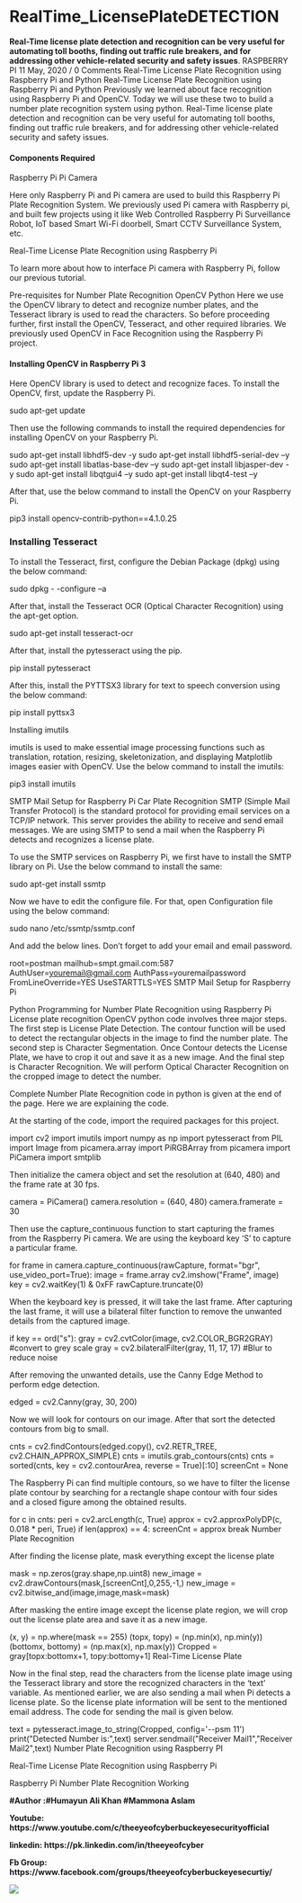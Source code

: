 # RealTime_LicensePlateDETECTION
<b>Real-Time license plate detection and recognition can be very useful for automating toll booths, finding out traffic rule breakers, and for addressing other vehicle-related security and safety issues</b>.
RASPBERRY PI 11 May, 2020 / 0 Comments
Real-Time License Plate Recognition using Raspberry Pi and Python
Real-Time License Plate Recognition using Raspberry Pi and Python
Previously we learned about face recognition using Raspberry Pi and OpenCV. Today we will use these two to build a number plate recognition system using python. Real-Time license plate detection and recognition can be very useful for automating toll booths, finding out traffic rule breakers, and for addressing other vehicle-related security and safety issues.

 

#### Components Required
Raspberry Pi
Pi Camera
 

Here only Raspberry Pi and Pi camera are used to build this Raspberry Pi Plate Recognition System. We previously used Pi camera with Raspberry pi, and built few projects using it like Web Controlled Raspberry Pi Surveillance Robot, IoT based Smart Wi-Fi doorbell, Smart CCTV Surveillance System, etc.

Real-Time License Plate Recognition using Raspberry Pi

To learn more about how to interface Pi camera with Raspberry Pi, follow our previous tutorial.

 

Pre-requisites for Number Plate Recognition OpenCV Python
Here we use the OpenCV library to detect and recognize number plates, and the Tesseract library is used to read the characters. So before proceeding further, first install the OpenCV, Tesseract, and other required libraries. We previously used OpenCV in Face Recognition using the Raspberry Pi project.

 

#### Installing OpenCV in Raspberry Pi 3

Here OpenCV library is used to detect and recognize faces. To install the OpenCV, first, update the Raspberry Pi.

sudo apt-get update
 

Then use the following commands to install the required dependencies for installing OpenCV on your Raspberry Pi.

sudo apt-get install libhdf5-dev -y 
sudo apt-get install libhdf5-serial-dev –y 
sudo apt-get install libatlas-base-dev –y 
sudo apt-get install libjasper-dev -y
sudo apt-get install libqtgui4 –y
sudo apt-get install libqt4-test –y
 

After that, use the below command to install the OpenCV on your Raspberry Pi.

pip3 install opencv-contrib-python==4.1.0.25
 

### Installing Tesseract 

To install the Tesseract, first, configure the Debian Package (dpkg) using the below command:

sudo dpkg - -configure –a
 

After that, install the Tesseract OCR (Optical Character Recognition) using the apt-get option.

sudo apt-get install tesseract-ocr
 

After that, install the pytesseract using the pip.

pip install pytesseract
 

After this, install the PYTTSX3 library for text to speech conversion using the below command:

pip install pyttsx3
 

Installing imutils 

imutils is used to make essential image processing functions such as translation, rotation, resizing, skeletonization, and displaying Matplotlib images easier with OpenCV. Use the below command to install the imutils:

pip3 install imutils
 

SMTP Mail Setup for Raspberry Pi Car Plate Recognition
SMTP (Simple Mail Transfer Protocol) is the standard protocol for providing email services on a TCP/IP network. This server provides the ability to receive and send email messages. We are using SMTP to send a mail when the Raspberry Pi detects and recognizes a license plate.

 

To use the SMTP services on Raspberry Pi, we first have to install the SMTP library on Pi. Use the below command to install the same:

sudo apt-get install ssmtp
 

Now we have to edit the configure file. For that, open Configuration file using the below command:

sudo nano /etc/ssmtp/ssmtp.conf
 

And add the below lines. Don’t forget to add your email and email password.

root=postman
mailhub=smpt.gmail.com:587
AuthUser=youremail@gmail.com
AuthPass=youremailpassword
FromLineOverride=YES
UseSTARTTLS=YES
SMTP Mail Setup for Raspberry Pi

 


 
Python Programming for Number Plate Recognition using Raspberry Pi
License plate recognition OpenCV python code involves three major steps. The first step is License Plate Detection. The contour function will be used to detect the rectangular objects in the image to find the number plate. The second step is Character Segmentation. Once Contour detects the License Plate, we have to crop it out and save it as a new image. And the final step is Character Recognition. We will perform Optical Character Recognition on the cropped image to detect the number.

 

Complete Number Plate Recognition code in python is given at the end of the page. Here we are explaining the code.

 

At the starting of the code, import the required packages for this project.

import cv2
import imutils
import numpy as np
import pytesseract
from PIL import Image
from picamera.array import PiRGBArray
from picamera import PiCamera
import smtplib
 

Then initialize the camera object and set the resolution at (640, 480) and the frame rate at 30 fps.

camera = PiCamera()
camera.resolution = (640, 480)
camera.framerate = 30
 

Then use the capture_continuous function to start capturing the frames from the Raspberry Pi camera. We are using the keyboard key ‘S’ to capture a particular frame.

for frame in camera.capture_continuous(rawCapture, format="bgr", use_video_port=True):
        image = frame.array
        cv2.imshow("Frame", image)
        key = cv2.waitKey(1) & 0xFF
        rawCapture.truncate(0)
 

When the keyboard key is pressed, it will take the last frame. After capturing the last frame, it will use a bilateral filter function to remove the unwanted details from the captured image.

if key == ord("s"):
             gray = cv2.cvtColor(image, cv2.COLOR_BGR2GRAY) #convert to grey scale
             gray = cv2.bilateralFilter(gray, 11, 17, 17) #Blur to reduce noise
 

After removing the unwanted details, use the Canny Edge Method to perform edge detection.

edged = cv2.Canny(gray, 30, 200)
 

Now we will look for contours on our image. After that sort the detected contours from big to small.

cnts = cv2.findContours(edged.copy(), cv2.RETR_TREE,              cv2.CHAIN_APPROX_SIMPLE)
             cnts = imutils.grab_contours(cnts)
             cnts = sorted(cnts, key = cv2.contourArea, reverse = True)[:10]
             screenCnt = None
 

The Raspberry Pi can find multiple contours, so we have to filter the license plate contour by searching for a rectangle shape contour with four sides and a closed figure among the obtained results.

   for c in cnts:
                peri = cv2.arcLength(c, True)
                approx = cv2.approxPolyDP(c, 0.018 * peri, True)
                if len(approx) == 4:
                  screenCnt = approx
                  break
Number Plate Recognition

 

After finding the license plate, mask everything except the license plate

mask = np.zeros(gray.shape,np.uint8)
new_image = cv2.drawContours(mask,[screenCnt],0,255,-1,)
new_image = cv2.bitwise_and(image,image,mask=mask)
 

After masking the entire image except the license plate region, we will crop out the license plate area and save it as a new image.

(x, y) = np.where(mask == 255)
             (topx, topy) = (np.min(x), np.min(y))
             (bottomx, bottomy) = (np.max(x), np.max(y))
             Cropped = gray[topx:bottomx+1, topy:bottomy+1]
Real-Time License Plate

 

Now in the final step, read the characters from the license plate image using the Tesseract library and store the recognized characters in the ‘text’ variable. As mentioned earlier, we are also sending a mail when Pi detects a license plate. So the license plate information will be sent to the mentioned email address. The code for sending the mail is given below.

text = pytesseract.image_to_string(Cropped, config='--psm 11')
print("Detected Number is:",text)
server.sendmail("Receiver Mail1","Receiver Mail2",text)
Number Plate Recognition using Raspberry PI

Real-Time License Plate Recognition using Raspberry Pi

Raspberry Pi Number Plate Recognition Working
<p><b>#Author :#Humayun Ali Khan #Mammona Aslam</p></b>
<p><b>
  <p><b>Youtube: https://www.youtube.com/c/theeyeofcyberbuckeyesecurityofficial</p></b>
   <p><b>linkedin: https://pk.linkedin.com/in/theeyeofcyber</p></b>
   <p><b>Fb Group: https://www.facebook.com/groups/theeyeofcyberbuckeyesecurtiy/</p></b>
   
<img src="https://github.com/TheEyeOfCyber/RealTime_LicensePlateDETECTION/blob/main/PicsArt_10-21-07.22.01.jpg" style="max-width:100%;">
</p></b>


